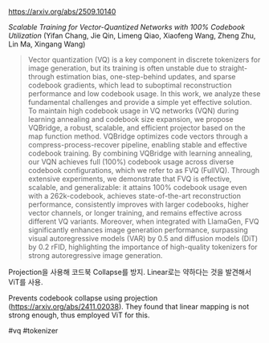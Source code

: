 https://arxiv.org/abs/2509.10140

*Scalable Training for Vector-Quantized Networks with 100% Codebook Utilization* (Yifan Chang, Jie Qin, Limeng Qiao, Xiaofeng Wang, Zheng Zhu, Lin Ma, Xingang Wang)

> Vector quantization (VQ) is a key component in discrete tokenizers for image generation, but its training is often unstable due to straight-through estimation bias, one-step-behind updates, and sparse codebook gradients, which lead to suboptimal reconstruction performance and low codebook usage. In this work, we analyze these fundamental challenges and provide a simple yet effective solution. To maintain high codebook usage in VQ networks (VQN) during learning annealing and codebook size expansion, we propose VQBridge, a robust, scalable, and efficient projector based on the map function method. VQBridge optimizes code vectors through a compress-process-recover pipeline, enabling stable and effective codebook training. By combining VQBridge with learning annealing, our VQN achieves full (100%) codebook usage across diverse codebook configurations, which we refer to as FVQ (FullVQ). Through extensive experiments, we demonstrate that FVQ is effective, scalable, and generalizable: it attains 100% codebook usage even with a 262k-codebook, achieves state-of-the-art reconstruction performance, consistently improves with larger codebooks, higher vector channels, or longer training, and remains effective across different VQ variants. Moreover, when integrated with LlamaGen, FVQ significantly enhances image generation performance, surpassing visual autoregressive models (VAR) by 0.5 and diffusion models (DiT) by 0.2 rFID, highlighting the importance of high-quality tokenizers for strong autoregressive image generation.

Projection을 사용해 코드북 Collapse를 방지. Linear로는 약하다는 것을 발견해서 ViT를 사용.

Prevents codebook collapse using projection (https://arxiv.org/abs/2411.02038). They found that linear mapping is not strong enough, thus employed ViT for this.

#vq #tokenizer 